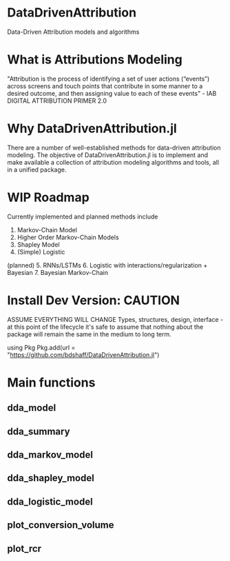 # DataDrivenAttribution

Data-Driven Attribution models and algorithms

# What is Attributions Modeling

"Attribution is the process of identifying a set of user actions (“events”) across screens and touch points that
contribute in some manner to a desired outcome, and then assigning value to each of these events" - IAB DIGITAL ATTRIBUTION PRIMER 2.0

# Why DataDrivenAttribution.jl
There are a number of well-established methods for data-driven attribution modeling.
The objective of DataDrivenAttribution.jl is to implement and make available a collection of attribution modeling algorithms and tools, all in a unified package.


# WIP Roadmap
Currently implemented and planned methods include
1. Markov-Chain Model
2. Higher Order Markov-Chain Models
3. Shapley Model
4. (Simple) Logistic

(planned)
5. RNNs/LSTMs 
6. Logistic with interactions/regularization + Bayesian
7. Bayesian Markov-Chain


# Install Dev Version: CAUTION

ASSUME EVERYTHING WILL CHANGE
Types, structures, design, interface - at this point of the lifecycle it's safe to assume that nothing about the package will remain the same in the medium to long term.

using Pkg
Pkg.add(url = "https://github.com/bdshaff/DataDrivenAttribution.jl")


# Main functions

## dda_model

## dda_summary

## dda_markov_model

## dda_shapley_model

## dda_logistic_model

## plot_conversion_volume

## plot_rcr